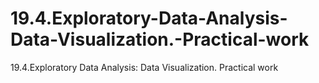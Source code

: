 # 19.4.Exploratory-Data-Analysis-Data-Visualization.-Practical-work
19.4.Exploratory Data Analysis: Data Visualization. Practical work
